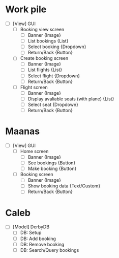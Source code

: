 # Work pile
- [ ] \[View\] GUI
  - [ ] Booking view screen
    - [ ] Banner {Image}
    - [ ] List bookings {List}
    - [ ] Select booking {Dropdown}
    - [ ] Return/Back {Button}
  - [ ] Create booking screen
    - [ ] Banner {Image}
    - [ ] List flights {List}
    - [ ] Select flight {Dropdown}
    - [ ] Return/Back {Button}
  - [ ] Flight screen
    - [ ] Banner {Image}
    - [ ] Display avaliable seats (with plane) {List}
    - [ ] Select seat {Dropdown}
    - [ ] Return/Back {Button}

# Maanas
- [ ] \[View\] GUI
  - [ ] Home screen
    - [ ] Banner {Image}
    - [ ] See bookings {Button}
    - [ ] Make booking {Button}
  - [ ] Booking screen
    - [ ] Banner {Image}
    - [ ] Show booking data {Text/Custom}
    - [ ] Return/Back {Button}

# Caleb
- [ ] \[Model\] DerbyDB
  - [ ] DB: Setup
  - [ ] DB: Add booking
  - [ ] DB: Remove booking
  - [ ] DB: Search/Query bookings

